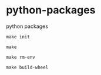 # python-packages
python packages

```
make init
```


```
make
```

```
make rm-env
```

```
make build-wheel
```
